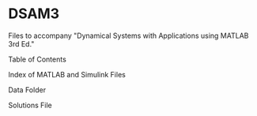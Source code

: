 # DSAM3
Files to accompany "Dynamical Systems with Applications using MATLAB 3rd Ed."

Table of Contents

Index of MATLAB and Simulink Files

Data Folder

Solutions File
